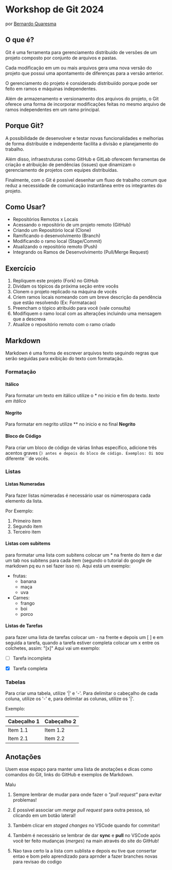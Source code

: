 Workshop de Git 2024
======================

por [Bernardo Quaresma](mailto:bernardo@tegraf.puc-rio.br)


O que é?
--------

Git é uma ferramenta para gerenciamento distribuído de versões de um projeto composto por conjunto de arquivos e pastas.

Cada modificação em um ou mais arquivos gera uma nova versão do projeto que possui uma apontamento de diferenças para a versão anterior.

O gerenciamento do projeto é considerado distribuiído porque pode ser feito em ramos e máquinas independentes.

Além de armazenamento e versionamento dos arquivos do projeto, o Git oferece uma forma de incorporar modificações feitas no mesmo arquivo de ramos independentes em um ramo principal.


Porque Git?
-----------

A possibilidade de desenvolver e testar novas funcionalidades e melhorias de forma distribuíde e independente facilita a divisão e planejamento do trabalho.

Além disso, infraestruturas como GitHub e GitLab oferecem ferramentas de criação e atribuição de pendências (issues) que dinamizam o gerenciamento de projetos com equipes distribuídas.

Finalmente, com o Git é possível desenhar um fluxo de trabalho comum que reduz a necessidade de comunicação instantânea entre os integrantes do projeto.


Como Usar?
----------

  - Repositórios Remotos x Locais
  - Acessando o repositório de um projeto remoto (GitHub)
  - Criando um Repositório local (Clone)
  - Ramificando o desenvolvimento (Branch)
  - Modificando o ramo local (Stage/Commit)
  - Atualizando o repositório remoto (Push)
  - Integrando os Ramos de Desenvolvimento (Pull/Merge Request)


Exercício
---------

1. Repliquem este projeto (Fork) no GitHub
2. Dividam os tópicos da próxima seção entre vocês
3. Clonem o projeto replicado na máquina de vocês
4. Criem ramos locais nomeando com um breve descrição da pendência que estão resolvendo (Ex: Formatacao)
5. Preencham o tópico atribuído para você (vale consulta)
6. Modifiquem o ramo local com as alterações incluindo uma mensagem que a descreva
7. Atualize o repositório remoto com o ramo criado


Markdown
--------

Markdown é uma forma de escrever arquivos texto seguindo regras que serão seguidas para exibição do texto com formatação.

### Formatação

#### Itálico
Para formatar um texto em itálico utilize o * no inicio e fim do texto.
  *texto em itálico*

#### Negrito
Para formatar em negrito utilize ** no inicio e no final
  **Negrito**

#### Bloco de Código
Para criar um bloco de código de várias linhas específico, adicione três acentos graves (```) antes e depois do bloco de código.
Exemplos:
Oi ```sou diferente```de vocês. 

### Listas

#### Listas Numeradas
Para fazer listas númeradas é necessário usar os númerospara cada elemento da lista.

Por Exemplo:
1. Primeiro item
2. Segundo item
3. Terceiro item


#### Listas com subitems

para formatar uma lista com subitens colocar um * na frente do item e dar um tab nos subitens para cada item
(segundo o tutorial do google de markdown pq eu n sei fazer isso n).
Aqui está um exemplo: 

* frutas:
  * banana
  * maça
  * uva
* Carnes:
  * frango
  * boi
  * porco  


#### Listas de Tarefas
 para fazer uma lista de tarefas colocar um - na frente e depois um [ ] e em seguida a tarefa, quando a tarefa estiver completa colocar um x entre os colchetes, assim: "[x]"
Aqui vai um exemplo:
- [ ] Tarefa incompleta
- [x] Tarefa completa


### Tabelas
Para criar uma tabela, utilize '|' e '-'. Para delimitar o cabeçalho de cada coluna, utilize os '-' e, para delimitar as colunas, utilize os '|'.

Exemplo:

|Cabeçalho 1|Cabeçalho 2|
|-----------|-----------|
|Item 1.1|Item 1.2|
|Item 2.1|Item 2.2|


Anotações
---------

Usem esse espaço para manter uma lista de anotações e dicas como comandos do Git, links do GitHub e exemplos de Markdown.

Malu
1. Sempre lembrar de mudar para onde fazer o *"pull request"* para evitar problemas!
2. É possível associar um *merge pull request* para outra pessoa, só clicando em um botão lateral!
3. Também clicar em *staged changes* no VSCode quando for commitar!
4. Também é necessário se lembrar de dar **sync** e **pull** no VSCode após você ter feito mudanças (*merges*) na main através do site do GitHub!



3. Nao tava certo la a lista com sublista e depois eu tive que consertar entao e bom pelo aprendizado para aprnder a fazer branches novas para revisao do codigo 